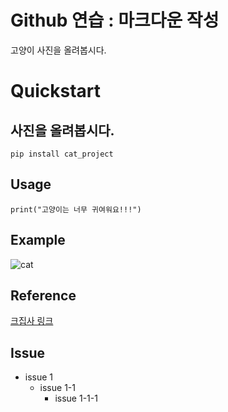 Github 연습 : 마크다운 작성
=======================

고양이 사진을 올려봅시다.
# Quickstart

## 사진을 올려봅시다.

```
pip install cat_project
```
## Usage


```print("고양이는 너무 귀여워요!!!")```


## Example

![cat](https://github.com/mingu4u/conflict_project/assets/97663670/20daa67f-f927-4a83-bc9c-43a24f1c1cd1)

## Reference

[크집사 링크](https://www.google.com/search?q=%EA%B3%A0%EC%96%91%EC%95%84&oq=%EA%B3%A0%EC%96%91%EC%95%84&gs_lcrp=EgZjaHJvbWUyBggAEEUYOTIGCAEQRRg7MgYIAhBFGDsyBggDEEUYO9IBCDIwOTZqMGo3qAIAsAIA&sourceid=chrome&ie=UTF-8)


## Issue

* issue 1
  - issue 1-1
      + issue 1-1-1

    
